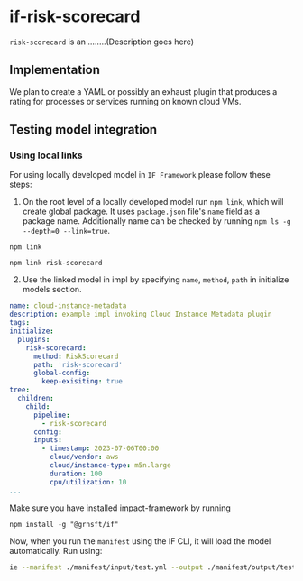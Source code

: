 # if-risk-scorecard

`risk-scorecard` is an ........(Description goes here)

## Implementation

We plan to create a YAML or possibly an exhaust plugin that produces a rating for processes or services running on known cloud VMs.


## Testing model integration

### Using local links

For using locally developed model in `IF Framework` please follow these steps: 

1. On the root level of a locally developed model run `npm link`, which will create global package. It uses `package.json` file's `name` field as a package name. Additionally name can be checked by running `npm ls -g --depth=0 --link=true`.

```
npm link
```

```
npm link risk-scorecard
```

2. Use the linked model in impl by specifying `name`, `method`, `path` in initialize models section. 

```yaml
name: cloud-instance-metadata
description: example impl invoking Cloud Instance Metadata plugin
tags:
initialize:
  plugins:
    risk-scorecard:
      method: RiskScorecard
      path: 'risk-scorecard'
      global-config:
        keep-exisiting: true
tree:
  children:
    child:
      pipeline:
        - risk-scorecard
      config:
      inputs:
        - timestamp: 2023-07-06T00:00
          cloud/vendor: aws
          cloud/instance-type: m5n.large
          duration: 100
          cpu/utilization: 10
...
```
Make sure you have installed impact-framework by running 

```
npm install -g "@grnsft/if"
```

Now, when you run the `manifest` using the IF CLI, it will load the model automatically. Run using:

```sh
ie --manifest ./manifest/input/test.yml --output ./manifest/output/test.yml
```
